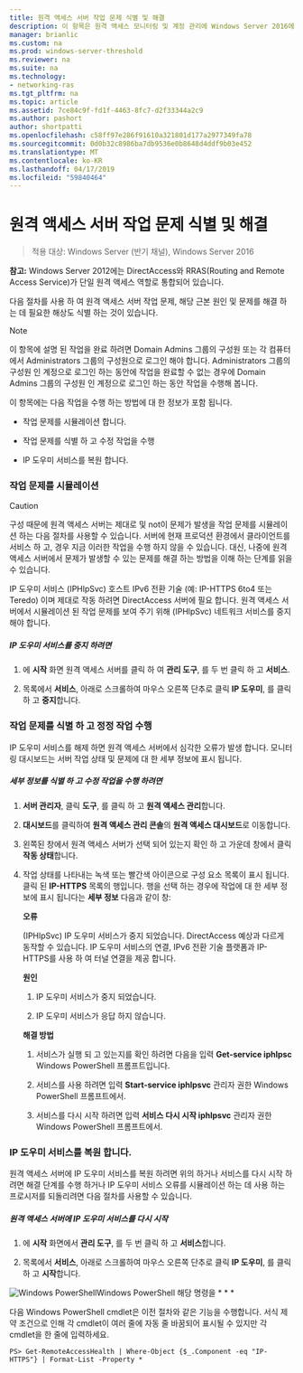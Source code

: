 ```yaml
---
title: 원격 액세스 서버 작업 문제 식별 및 해결
description: 이 항목은 원격 액세스 모니터링 및 계정 관리에 Windows Server 2016에 대 한 가이드의 일부입니다.
manager: brianlic
ms.custom: na
ms.prod: windows-server-threshold
ms.reviewer: na
ms.suite: na
ms.technology:
- networking-ras
ms.tgt_pltfrm: na
ms.topic: article
ms.assetid: 7ce84c9f-fd1f-4463-8fc7-d2f33344a2c9
ms.author: pashort
author: shortpatti
ms.openlocfilehash: c58ff97e286f91610a321801d177a2977349fa78
ms.sourcegitcommit: 0d0b32c8986ba7db9536e0b8648d4ddf9b03e452
ms.translationtype: MT
ms.contentlocale: ko-KR
ms.lasthandoff: 04/17/2019
ms.locfileid: "59840464"
---
```

# <a name="identify-and-resolve-remote-access-server-operations-problems"></a>원격 액세스 서버 작업 문제 식별 및 해결

>적용 대상: Windows Server (반기 채널), Windows Server 2016

**참고:** Windows Server 2012에는 DirectAccess와 RRAS(Routing and Remote Access Service)가 단일 원격 액세스 역할로 통합되어 있습니다.  
  
다음 절차를 사용 하 여 원격 액세스 서버 작업 문제, 해당 근본 원인 및 문제를 해결 하는 데 필요한 해상도 식별 하는 것이 있습니다.  
  
> [!NOTE]  
> 이 항목에 설명 된 작업을 완료 하려면 Domain Admins 그룹의 구성원 또는 각 컴퓨터에서 Administrators 그룹의 구성원으로 로그인 해야 합니다. Administrators 그룹의 구성원 인 계정으로 로그인 하는 동안에 작업을 완료할 수 없는 경우에 Domain Admins 그룹의 구성원 인 계정으로 로그인 하는 동안 작업을 수행해 봅니다.  
  
이 항목에는 다음 작업을 수행 하는 방법에 대 한 정보가 포함 됩니다.  
  
- 작업 문제를 시뮬레이션 합니다.  
  
- 작업 문제를 식별 하 고 수정 작업을 수행  
  
- IP 도우미 서비스를 복원 합니다.  
  
### <a name="BKMK_Simulate"></a>작업 문제를 시뮬레이션  
  
> [!CAUTION]  
> 구성 때문에 원격 액세스 서버는 제대로 및 not이 문제가 발생을 작업 문제를 시뮬레이션 하는 다음 절차를 사용할 수 있습니다. 서버에 현재 프로덕션 환경에서 클라이언트를 서비스 하 고, 경우 지금 이러한 작업을 수행 하지 않을 수 있습니다. 대신, 나중에 원격 액세스 서버에서 문제가 발생할 수 있는 문제를 해결 하는 방법을 이해 하는 단계를 읽을 수 있습니다.  
  
IP 도우미 서비스 (IPHlpSvc) 호스트 IPv6 전환 기술 (예: IP-HTTPS 6to4 또는 Teredo) 이며 제대로 작동 하려면 DirectAccess 서버에 필요 합니다. 원격 액세스 서버에서 시뮬레이션 된 작업 문제를 보여 주기 위해 (IPHlpSvc) 네트워크 서비스를 중지 해야 합니다.  
  
##### <a name="to-stop-the-ip-helper-service"></a>IP 도우미 서비스를 중지 하려면  
  
1.  에 **시작** 화면 원격 액세스 서버를 클릭 하 여 **관리 도구**, 를 두 번 클릭 하 고 **서비스**.  
  
2.  목록에서 **서비스**, 아래로 스크롤하여 마우스 오른쪽 단추로 클릭 **IP 도우미**, 를 클릭 하 고 **중지**합니다.  
  
### <a name="BKMK_Identify"></a>작업 문제를 식별 하 고 정정 작업 수행  
IP 도우미 서비스를 해제 하면 원격 액세스 서버에서 심각한 오류가 발생 합니다. 모니터링 대시보드는 서버 작업 상태 및 문제에 대 한 세부 정보에 표시 됩니다.  
  
##### <a name="to-identify-the-details-and-take-corrective-action"></a>세부 정보를 식별 하 고 수정 작업을 수행 하려면  
  
1.  **서버 관리자**, 클릭 **도구**, 를 클릭 하 고 **원격 액세스 관리**합니다.  
  
2.  **대시보드**를 클릭하여 **원격 액세스 관리 콘솔**의 **원격 액세스 대시보드**로 이동합니다.  
  
3.  왼쪽된 창에서 원격 액세스 서버가 선택 되어 있는지 확인 하 고 가운데 창에서 클릭 **작동 상태**합니다.  
  
4.  작업 상태를 나타내는 녹색 또는 빨간색 아이콘으로 구성 요소 목록이 표시 됩니다. 클릭 된 **IP-HTTPS** 목록의 행입니다. 행을 선택 하는 경우에 작업에 대 한 세부 정보에 표시 됩니다는 **세부 정보** 다음과 같이 창:  
  
    **오류**  
  
    (IPHlpSvc) IP 도우미 서비스가 중지 되었습니다. DirectAccess 예상과 다르게 동작할 수 있습니다. IP 도우미 서비스의 연결, IPv6 전환 기술 플랫폼과 IP-HTTPS를 사용 하 여 터널 연결을 제공 합니다.  
  
    **원인**  
  
    1.  IP 도우미 서비스가 중지 되었습니다.  
  
    2.  IP 도우미 서비스가 응답 하지 않습니다.  
  
    **해결 방법**  
  
    1.  서비스가 실행 되 고 있는지를 확인 하려면 다음을 입력 **Get-service iphlpsc** Windows PowerShell 프롬프트입니다.  
  
    2.  서비스를 사용 하려면 입력 **Start-service iphlpsvc** 관리자 권한 Windows PowerShell 프롬프트에서.  
  
    3.  서비스를 다시 시작 하려면 입력 **서비스 다시 시작 iphlpsvc** 관리자 권한 Windows PowerShell 프롬프트에서.  
  
### <a name="BKMK_Restart"></a>IP 도우미 서비스를 복원 합니다.  
원격 액세스 서버에 IP 도우미 서비스를 복원 하려면 위의 하거나 서비스를 다시 시작 하려면 해결 단계를 수행 하거나 IP 도우미 서비스 오류를 시뮬레이션 하는 데 사용 하는 프로시저를 되돌리려면 다음 절차를 사용할 수 있습니다.  
  
##### <a name="to-restart-the-ip-helper-service-on-the-remote-access-server"></a>원격 액세스 서버에 IP 도우미 서비스를 다시 시작  
  
1.  에 **시작** 화면에서 **관리 도구**, 를 두 번 클릭 하 고 **서비스**합니다.  
  
2.  목록에서 **서비스**, 아래로 스크롤하여 마우스 오른쪽 단추로 클릭 **IP 도우미**, 를 클릭 하 고 **시작**합니다.  
  
![Windows PowerShell](../../../media/Identify-and-resolve-Remote-Access-server-operations-problems/PowerShellLogoSmall.gif)Windows PowerShell 해당 명령을 * * *  
  
다음 Windows PowerShell cmdlet은 이전 절차와 같은 기능을 수행합니다. 서식 제약 조건으로 인해 각 cmdlet이 여러 줄에 자동 줄 바꿈되어 표시될 수 있지만 각 cmdlet을 한 줄에 입력하세요.  
  
```  
PS> Get-RemoteAccessHealth | Where-Object {$_.Component -eq "IP-HTTPS"} | Format-List -Property *  
```  
  


